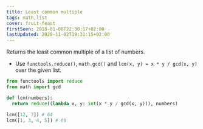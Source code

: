 ```yaml
---
title: Least common multiple
tags: math,list
cover: fruit-feast
firstSeen: 2018-01-08T22:30:17+02:00
lastUpdated: 2020-11-02T19:31:15+02:00
---
```


Returns the least common multiple of a list of numbers.

- Use `functools.reduce()`, `math.gcd()` and `lcm(x, y) = x * y / gcd(x, y)` over the given list.

```py
from functools import reduce
from math import gcd

def lcm(numbers):
  return reduce((lambda x, y: int(x * y / gcd(x, y))), numbers)
```

```py
lcm([12, 7]) # 84
lcm([1, 3, 4, 5]) # 60
```
